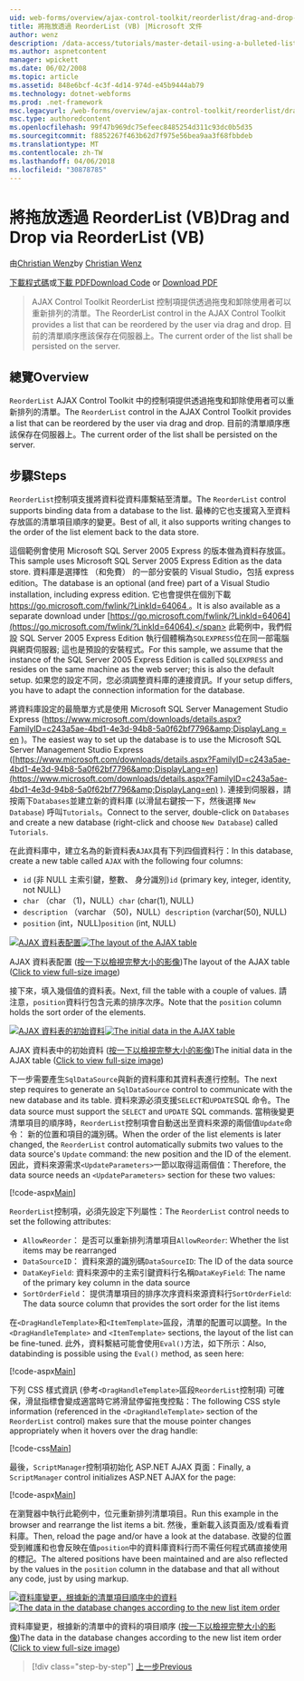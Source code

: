 ```yaml
---
uid: web-forms/overview/ajax-control-toolkit/reorderlist/drag-and-drop-via-reorderlist-vb
title: 將拖放透過 ReorderList (VB) |Microsoft 文件
author: wenz
description: /data-access/tutorials/master-detail-using-a-bulleted-list-of-master-records-with-a-details-datalist-vb
ms.author: aspnetcontent
manager: wpickett
ms.date: 06/02/2008
ms.topic: article
ms.assetid: 848e6bcf-4c3f-4d14-974d-e45b9444ab79
ms.technology: dotnet-webforms
ms.prod: .net-framework
msc.legacyurl: /web-forms/overview/ajax-control-toolkit/reorderlist/drag-and-drop-via-reorderlist-vb
msc.type: authoredcontent
ms.openlocfilehash: 99f47b969dc75efeec8485254d311c93dc0b5d35
ms.sourcegitcommit: f8852267f463b62d7f975e56bea9aa3f68fbbdeb
ms.translationtype: MT
ms.contentlocale: zh-TW
ms.lasthandoff: 04/06/2018
ms.locfileid: "30878785"
---
```

<a name="drag-and-drop-via-reorderlist-vb"></a><span data-ttu-id="39743-103">將拖放透過 ReorderList (VB)</span><span class="sxs-lookup"><span data-stu-id="39743-103">Drag and Drop via ReorderList (VB)</span></span>
====================
<span data-ttu-id="39743-104">由[Christian Wenz](https://github.com/wenz)</span><span class="sxs-lookup"><span data-stu-id="39743-104">by [Christian Wenz](https://github.com/wenz)</span></span>

<span data-ttu-id="39743-105">[下載程式碼](http://download.microsoft.com/download/9/3/f/93f8daea-bebd-4821-833b-95205389c7d0/ReorderList5.vb.zip)或[下載 PDF](http://download.microsoft.com/download/2/d/c/2dc10e34-6983-41d4-9c08-f78f5387d32b/reorderlist5VB.pdf)</span><span class="sxs-lookup"><span data-stu-id="39743-105">[Download Code](http://download.microsoft.com/download/9/3/f/93f8daea-bebd-4821-833b-95205389c7d0/ReorderList5.vb.zip) or [Download PDF](http://download.microsoft.com/download/2/d/c/2dc10e34-6983-41d4-9c08-f78f5387d32b/reorderlist5VB.pdf)</span></span>

> <span data-ttu-id="39743-106">AJAX Control Toolkit ReorderList 控制項提供透過拖曳和卸除使用者可以重新排列的清單。</span><span class="sxs-lookup"><span data-stu-id="39743-106">The ReorderList control in the AJAX Control Toolkit provides a list that can be reordered by the user via drag and drop.</span></span> <span data-ttu-id="39743-107">目前的清單順序應該保存在伺服器上。</span><span class="sxs-lookup"><span data-stu-id="39743-107">The current order of the list shall be persisted on the server.</span></span>


## <a name="overview"></a><span data-ttu-id="39743-108">總覽</span><span class="sxs-lookup"><span data-stu-id="39743-108">Overview</span></span>

<span data-ttu-id="39743-109">`ReorderList` AJAX Control Toolkit 中的控制項提供透過拖曳和卸除使用者可以重新排列的清單。</span><span class="sxs-lookup"><span data-stu-id="39743-109">The `ReorderList` control in the AJAX Control Toolkit provides a list that can be reordered by the user via drag and drop.</span></span> <span data-ttu-id="39743-110">目前的清單順序應該保存在伺服器上。</span><span class="sxs-lookup"><span data-stu-id="39743-110">The current order of the list shall be persisted on the server.</span></span>

## <a name="steps"></a><span data-ttu-id="39743-111">步驟</span><span class="sxs-lookup"><span data-stu-id="39743-111">Steps</span></span>

<span data-ttu-id="39743-112">`ReorderList`控制項支援將資料從資料庫繫結至清單。</span><span class="sxs-lookup"><span data-stu-id="39743-112">The `ReorderList` control supports binding data from a database to the list.</span></span> <span data-ttu-id="39743-113">最棒的它也支援寫入至資料存放區的清單項目順序的變更。</span><span class="sxs-lookup"><span data-stu-id="39743-113">Best of all, it also supports writing changes to the order of the list element back to the data store.</span></span>

<span data-ttu-id="39743-114">這個範例會使用 Microsoft SQL Server 2005 Express 的版本做為資料存放區。</span><span class="sxs-lookup"><span data-stu-id="39743-114">This sample uses Microsoft SQL Server 2005 Express Edition as the data store.</span></span> <span data-ttu-id="39743-115">資料庫是選擇性 （和免費） 的一部分安裝的 Visual Studio，包括 express edition。</span><span class="sxs-lookup"><span data-stu-id="39743-115">The database is an optional (and free) part of a Visual Studio installation, including express edition.</span></span> <span data-ttu-id="39743-116">它也會提供在個別下載[ https://go.microsoft.com/fwlink/?LinkId=64064 ](https://go.microsoft.com/fwlink/?LinkId=64064)。</span><span class="sxs-lookup"><span data-stu-id="39743-116">It is also available as a separate download under [https://go.microsoft.com/fwlink/?LinkId=64064](https://go.microsoft.com/fwlink/?LinkId=64064).</span></span> <span data-ttu-id="39743-117">此範例中，我們假設 SQL Server 2005 Express Edition 執行個體稱為`SQLEXPRESS`位在同一部電腦與網頁伺服器; 這也是預設的安裝程式。</span><span class="sxs-lookup"><span data-stu-id="39743-117">For this sample, we assume that the instance of the SQL Server 2005 Express Edition is called `SQLEXPRESS` and resides on the same machine as the web server; this is also the default setup.</span></span> <span data-ttu-id="39743-118">如果您的設定不同，您必須調整資料庫的連接資訊。</span><span class="sxs-lookup"><span data-stu-id="39743-118">If your setup differs, you have to adapt the connection information for the database.</span></span>

<span data-ttu-id="39743-119">將資料庫設定的最簡單方式是使用 Microsoft SQL Server Management Studio Express ([https://www.microsoft.com/downloads/details.aspx?FamilyID=c243a5ae-4bd1-4e3d-94b8-5a0f62bf7796&amp;DisplayLang = en](https://www.microsoft.com/downloads/details.aspx?FamilyID=c243a5ae-4bd1-4e3d-94b8-5a0f62bf7796&amp;DisplayLang=en) )。</span><span class="sxs-lookup"><span data-stu-id="39743-119">The easiest way to set up the database is to use the Microsoft SQL Server Management Studio Express ([https://www.microsoft.com/downloads/details.aspx?FamilyID=c243a5ae-4bd1-4e3d-94b8-5a0f62bf7796&amp;DisplayLang=en](https://www.microsoft.com/downloads/details.aspx?FamilyID=c243a5ae-4bd1-4e3d-94b8-5a0f62bf7796&amp;DisplayLang=en) ).</span></span> <span data-ttu-id="39743-120">連接到伺服器，請按兩下`Databases`並建立新的資料庫 (以滑鼠右鍵按一下，然後選擇  `New Database`) 呼叫`Tutorials`。</span><span class="sxs-lookup"><span data-stu-id="39743-120">Connect to the server, double-click on `Databases` and create a new database (right-click and choose `New Database`) called `Tutorials`.</span></span>

<span data-ttu-id="39743-121">在此資料庫中，建立名為的新資料表`AJAX`具有下列四個資料行：</span><span class="sxs-lookup"><span data-stu-id="39743-121">In this database, create a new table called `AJAX` with the following four columns:</span></span>

- <span data-ttu-id="39743-122">`id` (非 NULL 主索引鍵，整數、 身分識別)</span><span class="sxs-lookup"><span data-stu-id="39743-122">`id` (primary key, integer, identity, not NULL)</span></span>
- <span data-ttu-id="39743-123">`char` （char （1)，NULL）</span><span class="sxs-lookup"><span data-stu-id="39743-123">`char` (char(1), NULL)</span></span>
- <span data-ttu-id="39743-124">`description` （varchar （50)，NULL）</span><span class="sxs-lookup"><span data-stu-id="39743-124">`description` (varchar(50), NULL)</span></span>
- <span data-ttu-id="39743-125">`position` (int，NULL)</span><span class="sxs-lookup"><span data-stu-id="39743-125">`position` (int, NULL)</span></span>


<span data-ttu-id="39743-126">[![AJAX 資料表配置](drag-and-drop-via-reorderlist-vb/_static/image2.png)](drag-and-drop-via-reorderlist-vb/_static/image1.png)</span><span class="sxs-lookup"><span data-stu-id="39743-126">[![The layout of the AJAX table](drag-and-drop-via-reorderlist-vb/_static/image2.png)](drag-and-drop-via-reorderlist-vb/_static/image1.png)</span></span>

<span data-ttu-id="39743-127">AJAX 資料表配置 ([按一下以檢視完整大小的影像](drag-and-drop-via-reorderlist-vb/_static/image3.png))</span><span class="sxs-lookup"><span data-stu-id="39743-127">The layout of the AJAX table ([Click to view full-size image](drag-and-drop-via-reorderlist-vb/_static/image3.png))</span></span>


<span data-ttu-id="39743-128">接下來，填入幾個值的資料表。</span><span class="sxs-lookup"><span data-stu-id="39743-128">Next, fill the table with a couple of values.</span></span> <span data-ttu-id="39743-129">請注意，`position`資料行包含元素的排序次序。</span><span class="sxs-lookup"><span data-stu-id="39743-129">Note that the `position` column holds the sort order of the elements.</span></span>


<span data-ttu-id="39743-130">[![AJAX 資料表的初始資料](drag-and-drop-via-reorderlist-vb/_static/image5.png)](drag-and-drop-via-reorderlist-vb/_static/image4.png)</span><span class="sxs-lookup"><span data-stu-id="39743-130">[![The initial data in the AJAX table](drag-and-drop-via-reorderlist-vb/_static/image5.png)](drag-and-drop-via-reorderlist-vb/_static/image4.png)</span></span>

<span data-ttu-id="39743-131">AJAX 資料表中的初始資料 ([按一下以檢視完整大小的影像](drag-and-drop-via-reorderlist-vb/_static/image6.png))</span><span class="sxs-lookup"><span data-stu-id="39743-131">The initial data in the AJAX table ([Click to view full-size image](drag-and-drop-via-reorderlist-vb/_static/image6.png))</span></span>


<span data-ttu-id="39743-132">下一步需要產生`SqlDataSource`與新的資料庫和其資料表進行控制。</span><span class="sxs-lookup"><span data-stu-id="39743-132">The next step requires to generate an `SqlDataSource` control to communicate with the new database and its table.</span></span> <span data-ttu-id="39743-133">資料來源必須支援`SELECT`和`UPDATE`SQL 命令。</span><span class="sxs-lookup"><span data-stu-id="39743-133">The data source must support the `SELECT` and `UPDATE` SQL commands.</span></span> <span data-ttu-id="39743-134">當稍後變更清單項目的順序時，`ReorderList`控制項會自動送出至資料來源的兩個值`Update`命令： 新的位置和項目的識別碼。</span><span class="sxs-lookup"><span data-stu-id="39743-134">When the order of the list elements is later changed, the `ReorderList` control automatically submits two values to the data source's `Update` command: the new position and the ID of the element.</span></span> <span data-ttu-id="39743-135">因此，資料來源需求`<UpdateParameters>`一節以取得這兩個值：</span><span class="sxs-lookup"><span data-stu-id="39743-135">Therefore, the data source needs an `<UpdateParameters>` section for these two values:</span></span>

[!code-aspx[Main](drag-and-drop-via-reorderlist-vb/samples/sample1.aspx)]

<span data-ttu-id="39743-136">`ReorderList`控制項，必須先設定下列屬性：</span><span class="sxs-lookup"><span data-stu-id="39743-136">The `ReorderList` control needs to set the following attributes:</span></span>

- <span data-ttu-id="39743-137">`AllowReorder`： 是否可以重新排列清單項目</span><span class="sxs-lookup"><span data-stu-id="39743-137">`AllowReorder`: Whether the list items may be rearranged</span></span>
- <span data-ttu-id="39743-138">`DataSourceID`： 資料來源的識別碼</span><span class="sxs-lookup"><span data-stu-id="39743-138">`DataSourceID`: The ID of the data source</span></span>
- <span data-ttu-id="39743-139">`DataKeyField`: 資料來源中的主索引鍵資料行名稱</span><span class="sxs-lookup"><span data-stu-id="39743-139">`DataKeyField`: The name of the primary key column in the data source</span></span>
- <span data-ttu-id="39743-140">`SortOrderField`： 提供清單項目的排序次序資料來源資料行</span><span class="sxs-lookup"><span data-stu-id="39743-140">`SortOrderField`: The data source column that provides the sort order for the list items</span></span>

<span data-ttu-id="39743-141">在`<DragHandleTemplate>`和`<ItemTemplate>`區段，清單的配置可以調整。</span><span class="sxs-lookup"><span data-stu-id="39743-141">In the `<DragHandleTemplate>` and `<ItemTemplate>` sections, the layout of the list can be fine-tuned.</span></span> <span data-ttu-id="39743-142">此外，資料繫結可能會使用`Eval()`方法，如下所示：</span><span class="sxs-lookup"><span data-stu-id="39743-142">Also, databinding is possible using the `Eval()` method, as seen here:</span></span>

[!code-aspx[Main](drag-and-drop-via-reorderlist-vb/samples/sample2.aspx)]

<span data-ttu-id="39743-143">下列 CSS 樣式資訊 (參考`<DragHandleTemplate>`區段`ReorderList`控制項) 可確保，滑鼠指標會變成適當時它將滑鼠停留拖曳控點：</span><span class="sxs-lookup"><span data-stu-id="39743-143">The following CSS style information (referenced in the `<DragHandleTemplate>` section of the `ReorderList` control) makes sure that the mouse pointer changes appropriately when it hovers over the drag handle:</span></span>

[!code-css[Main](drag-and-drop-via-reorderlist-vb/samples/sample3.css)]

<span data-ttu-id="39743-144">最後，`ScriptManager`控制項初始化 ASP.NET AJAX 頁面：</span><span class="sxs-lookup"><span data-stu-id="39743-144">Finally, a `ScriptManager` control initializes ASP.NET AJAX for the page:</span></span>

[!code-aspx[Main](drag-and-drop-via-reorderlist-vb/samples/sample4.aspx)]

<span data-ttu-id="39743-145">在瀏覽器中執行此範例中，位元重新排列清單項目。</span><span class="sxs-lookup"><span data-stu-id="39743-145">Run this example in the browser and rearrange the list items a bit.</span></span> <span data-ttu-id="39743-146">然後，重新載入該頁面及/或看看資料庫。</span><span class="sxs-lookup"><span data-stu-id="39743-146">Then, reload the page and/or have a look at the database.</span></span> <span data-ttu-id="39743-147">改變的位置受到維護和也會反映在值`position`中的資料庫資料行而不需任何程式碼直接使用的標記。</span><span class="sxs-lookup"><span data-stu-id="39743-147">The altered positions have been maintained and are also reflected by the values in the `position` column in the database and that all without any code, just by using markup.</span></span>


<span data-ttu-id="39743-148">[![資料庫變更，根據新的清單項目順序中的資料](drag-and-drop-via-reorderlist-vb/_static/image8.png)](drag-and-drop-via-reorderlist-vb/_static/image7.png)</span><span class="sxs-lookup"><span data-stu-id="39743-148">[![The data in the database changes according to the new list item order](drag-and-drop-via-reorderlist-vb/_static/image8.png)](drag-and-drop-via-reorderlist-vb/_static/image7.png)</span></span>

<span data-ttu-id="39743-149">資料庫變更，根據新的清單中的資料的項目順序 ([按一下以檢視完整大小的影像](drag-and-drop-via-reorderlist-vb/_static/image9.png))</span><span class="sxs-lookup"><span data-stu-id="39743-149">The data in the database changes according to the new list item order ([Click to view full-size image](drag-and-drop-via-reorderlist-vb/_static/image9.png))</span></span>

> [!div class="step-by-step"]
> [<span data-ttu-id="39743-150">上一步</span><span class="sxs-lookup"><span data-stu-id="39743-150">Previous</span></span>](using-postbacks-with-reorderlist-vb.md)
